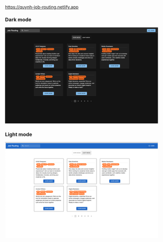 https://quynh-job-routing.netlify.app

### Dark mode
![dark mode](/images/1.png)


### Light mode
![light mode](/images/2.png)

